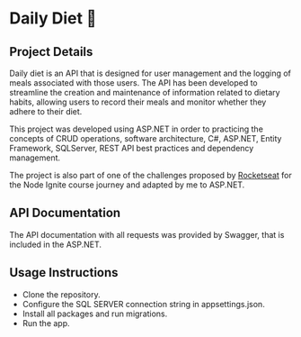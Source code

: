 ﻿# Daily Diet 🥪

## Project Details

Daily diet is an API that is designed for user management and the logging of meals associated with those users. The API has been developed to streamline the creation and maintenance of information related to dietary habits, allowing users to record their meals and monitor whether they adhere to their diet.

This project was developed using ASP.NET in order to practicing the concepts of CRUD operations, software architecture, C#, ASP.NET, Entity Framework, SQLServer, REST API best practices and dependency management.

The project is also part of one of the challenges proposed by [Rocketseat](www.rocketseat.com.br) for the Node Ignite course journey and adapted by me to ASP.NET.

## API Documentation

The API documentation with all requests was provided by Swagger, that is included in the ASP.NET.

## Usage Instructions

- Clone the repository.
- Configure the SQL SERVER connection string in appsettings.json.
- Install all packages and run migrations.
- Run the app.